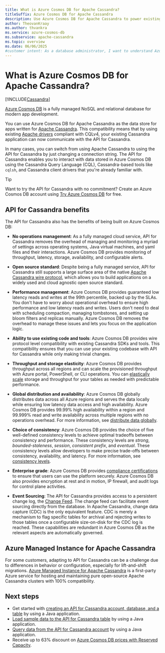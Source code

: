 ```yaml
---
title: What is Azure Cosmos DB for Apache Cassandra?
titleSuffix: Azure Cosmos DB for Apache Cassandra
description: Use Azure Cosmos DB for Apache Cassandra to power existing and new applications with Cassandra drivers and CQL.
author: TheovanKraay
ms.author: thvankra
ms.service: azure-cosmos-db
ms.subservice: apache-cassandra
ms.topic: overview
ms.date: 06/06/2025
#customer intent: As a database administrator, I want to understand Azure Cosmos DB for Apache Cassandra.
---
```


# What is Azure Cosmos DB for Apache Cassandra?

[!INCLUDE[Cassandra](../includes/appliesto-cassandra.md)]

[Azure Cosmos DB](../introduction.md) is a fully managed NoSQL and relational database for modern app development.

You can use Azure Cosmos DB for Apache Cassandra as the data store for apps written for [Apache Cassandra](https://cassandra.apache.org). This compatibility means that by using existing [Apache drivers](https://cassandra.apache.org/doc/stable/cassandra/getting-started/drivers.html) compliant with CQLv4, your existing Cassandra application can now communicate with the API for Cassandra. 

In many cases, you can switch from using Apache Cassandra to using the API for Cassandra by just changing a connection string. The API for Cassandra enables you to interact with data stored in Azure Cosmos DB using the Cassandra Query Language (CQL), Cassandra-based tools like `cqlsh`, and Cassandra client drivers that you're already familiar with.

> [!TIP]
> Want to try the API for Cassandra with no commitment? Create an Azure Cosmos DB account using [Try Azure Cosmos DB](../try-free.md) for free.

## API for Cassandra benefits

The API for Cassandra also has the benefits of being built on Azure Cosmos DB:

- **No operations management**: As a fully managed cloud service, API for Cassandra removes the overhead of managing and monitoring a myriad of settings across operating systems, Java virtual machines, and yaml files and their interactions. Azure Cosmos DB provides monitoring of throughput, latency, storage, availability, and configurable alerts.

- **Open source standard**: Despite being a fully managed service, API for Cassandra still supports a large surface area of the native [Apache Cassandra wire protocol](support.md), which allows you to build applications on a widely used and cloud agnostic open source standard.

- **Performance management**: Azure Cosmos DB provides guaranteed low latency reads and writes at the 99th percentile, backed up by the SLAs. You don't have to worry about operational overhead to ensure high performance and low latency reads and writes. Users don't need to deal with scheduling compaction, managing tombstones, and setting up bloom filters and replicas manually. Azure Cosmos DB removes the overhead to manage these issues and lets you focus on the application logic.

- **Ability to use existing code and tools**: Azure Cosmos DB provides wire protocol level compatibility with existing Cassandra SDKs and tools. This compatibility ensures that you can use your existing codebase with API for Cassandra while only making trivial changes.

- **Throughput and storage elasticity**: Azure Cosmos DB provides throughput across all regions and can scale the provisioned throughput with Azure portal, PowerShell, or CLI operations. You can [elastically scale](scale-account-throughput.md) storage and throughput for your tables as needed with predictable performance.

- **Global distribution and availability**: Azure Cosmos DB globally distributes data across all Azure regions and serves the data locally while ensuring low latency data access and high availability. Azure Cosmos DB provides 99.99% high availability within a region and 99.999% read and write availability across multiple regions with no operations overhead. For more information, see [distribute data globally](../distribute-data-globally.md).

- **Choice of consistency**: Azure Cosmos DB provides the choice of five well-defined consistency levels to achieve optimal tradeoffs between consistency and performance. These consistency levels are *strong*, *bounded-staleness*, *session*, *consistent prefix*, and *eventual*. These consistency levels allow developers to make precise trade-offs between consistency, availability, and latency. For more information, see [consistency levels](../consistency-levels.md).

- **Enterprise grade**: Azure Cosmos DB provides [compliance certifications](https://www.microsoft.com/trust-center) to ensure that users can use the platform securely. Azure Cosmos DB also provides encryption at rest and in motion, IP firewall, and audit logs for control plane activities.

- **Event Sourcing**: The API for Cassandra provides access to a persistent change log, the [Change Feed](change-feed.md). The change feed can facilitate event sourcing directly from the database. In Apache Cassandra, change data capture (CDC) is the only equivalent feature. CDC is merely a mechanism to flag specific tables for archival and rejecting writes to those tables once a configurable size-on-disk for the CDC log is reached. These capabilities are redundant in Azure Cosmos DB as the relevant aspects are automatically governed.

## Azure Managed Instance for Apache Cassandra

For some customers, adapting to API for Cassandra can be a challenge due to differences in behavior or configuration, especially for lift-and-shift migrations. [Azure Managed Instance for Apache Cassandra](../../managed-instance-apache-cassandra/introduction.md) is a first-party Azure service for hosting and maintaining pure open-source Apache Cassandra clusters with 100% compatibility.

## Next steps

- Get started with [creating an API for Cassandra account, database, and a table](create-account-java.md) by using a Java application.
- [Load sample data to the API for Cassandra table](load-data-table.md) by using a Java application.
- [Query data from the API for Cassandra account](query-data.md) by using a Java application.
- Receive up to 63% discount on [Azure Cosmos DB prices with Reserved Capacity](../reserved-capacity.md).
